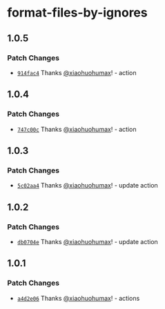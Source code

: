 # format-files-by-ignores

## 1.0.5

### Patch Changes

- [`914fac4`](https://github.com/xiaohuohumax/format-files-by-ignores/commit/914fac4bd10ba1771b5404ebe7f26eb49b5bcda1) Thanks [@xiaohuohumax](https://github.com/xiaohuohumax)! - action

## 1.0.4

### Patch Changes

- [`747c00c`](https://github.com/xiaohuohumax/format-files-by-ignores/commit/747c00c48282ea574bcf2ed5d10321b15c42ba4e) Thanks [@xiaohuohumax](https://github.com/xiaohuohumax)! - action

## 1.0.3

### Patch Changes

- [`5c02aa4`](https://github.com/xiaohuohumax/format-files-by-ignores/commit/5c02aa4c5689290dbf203ae35a8353c587fa6820) Thanks [@xiaohuohumax](https://github.com/xiaohuohumax)! - update action

## 1.0.2

### Patch Changes

- [`db0704e`](https://github.com/xiaohuohumax/format-files-by-ignores/commit/db0704e22147b91e1bfd60cb0b01bafe85da6611) Thanks [@xiaohuohumax](https://github.com/xiaohuohumax)! - update action

## 1.0.1

### Patch Changes

- [`a4d2e06`](https://github.com/xiaohuohumax/format-files-by-ignores/commit/a4d2e06bded35c7ba67f121da63469fae64c6568) Thanks [@xiaohuohumax](https://github.com/xiaohuohumax)! - actions
